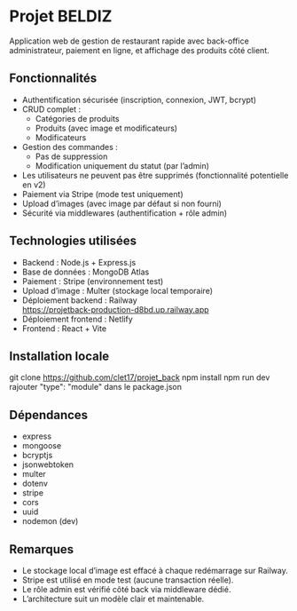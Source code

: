 # Projet BELDIZ

Application web de gestion de restaurant rapide avec back-office administrateur, paiement en ligne, et affichage des produits côté client.

## Fonctionnalités

- Authentification sécurisée (inscription, connexion, JWT, bcrypt)
- CRUD complet :
  - Catégories de produits
  - Produits (avec image et modificateurs)
  - Modificateurs
- Gestion des commandes :
  - Pas de suppression
  - Modification uniquement du statut (par l’admin)
- Les utilisateurs ne peuvent pas être supprimés (fonctionnalité potentielle en v2)
- Paiement via Stripe (mode test uniquement)
- Upload d’images (avec image par défaut si non fourni)
- Sécurité via middlewares (authentification + rôle admin)

## Technologies utilisées

- Backend : Node.js + Express.js
- Base de données : MongoDB Atlas
- Paiement : Stripe (environnement test)
- Upload d’image : Multer (stockage local temporaire)
- Déploiement backend : Railway  
  https://projetback-production-d8bd.up.railway.app
- Déploiement frontend : Netlify
- Frontend : React + Vite



## Installation locale

git clone https://github.com/clet17/projet_back
npm install
npm run dev
rajouter "type": "module" dans le package.json 

## Dépendances

- express
- mongoose
- bcryptjs
- jsonwebtoken
- multer
- dotenv
- stripe
- cors
- uuid
- nodemon (dev)



## Remarques

- Le stockage local d’image est effacé à chaque redémarrage sur Railway.
- Stripe est utilisé en mode test (aucune transaction réelle).
- Le rôle admin est vérifié côté back via middleware dédié.
- L’architecture suit un modèle clair et maintenable.